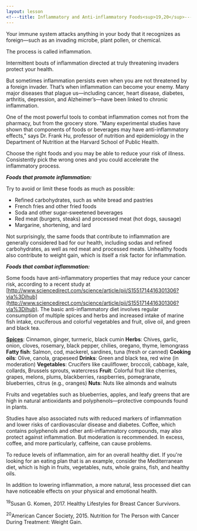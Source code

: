 ```yaml
---
layout: lesson
<!---title: Inflammatory and Anti-inflammatory Foods<sup>19,20</sup>--->
---
```

Your immune system attacks anything in your body that it recognizes as foreign—such as an invading microbe, plant pollen, or chemical. 

The process is called inflammation. 

Intermittent bouts of inflammation directed at truly threatening invaders protect your health. 

But sometimes inflammation persists even when you are not threatened by a foreign invader. That’s when inflammation can become your enemy. Many major diseases that plague us—including cancer, heart disease, diabetes, arthritis, depression, and Alzheimer’s—have been linked to chronic inflammation.

One of the most powerful tools to combat inflammation comes not from the pharmacy, but from the grocery store. "Many experimental studies have shown that components of foods or beverages may have anti-inflammatory effects," says Dr. Frank Hu, professor of nutrition and epidemiology in the Department of Nutrition at the Harvard School of Public Health.

Choose the right foods and you may be able to reduce your risk of illness. Consistently pick the wrong ones and you could accelerate the inflammatory process.

***Foods that promote inflammation:***

Try to avoid or limit these foods as much as possible:

* Refined carbohydrates, such as white bread and pastries
* French fries and other fried foods
* Soda and other sugar-sweetened beverages
* Red meat (burgers, steaks) and processed meat (hot dogs, sausage)
* Margarine, shortening, and lard

Not surprisingly, the same foods that contribute to inflammation are generally considered bad for our health, including sodas and refined carbohydrates, as well as red meat and processed meats.
Unhealthy foods also contribute to weight gain, which is itself a risk factor for inflammation. 

***Foods that combat inflammation:***

Some foods have anti-inflammatory properties that may reduce your cancer risk, according to a recent study at [http://www.sciencedirect.com/science/article/pii/S1551714416301306?via%3Dihub](http://www.sciencedirect.com/science/article/pii/S1551714416301306?via%3Dihub). The basic anti-inflammatory diet involves regular consumption of multiple spices and herbs and increased intake of marine fish intake, cruciferous and colorful vegetables and fruit, olive oil, and green and black tea.

**[Spices](http://www.aicr.org/enews/2015/11-november/enews-fall-spices-for-cancer-prevention.htmlhttp:/www.aicr.org/enews/2015/11-november/enews-fall-spices-for-cancer-prevention.html)**: 	Cinnamon, ginger, turmeric, black cumin
**Herbs**:	Chives, garlic, onion, cloves, rosemary, black pepper, chilies, oregano, thyme, lemongrass
**Fatty fish**:	Salmon, cod, mackerel, sardines, tuna (fresh or canned)
**Cooking oils**:	Olive, canola, grapeseed
**Drinks**:	Green and black tea, red wine (in moderation)
**Vegetables**:	Crucifers like cauliflower, broccoli, cabbage, kale, collards, Brussels sprouts, watercress
**Fruit**:	Colorful fruit like cherries, grapes, melons, plums, blackberries, raspberries, pomegranate, blueberries, citrus (e.g., oranges)
**Nuts**:	Nuts like almonds and walnuts

Fruits and vegetables such as blueberries, apples, and leafy greens that are high in natural antioxidants and polyphenols—protective compounds found in plants.

Studies have also associated nuts with reduced markers of inflammation and lower risks of cardiovascular disease and diabetes. Coffee, which contains polyphenols and other anti-inflammatory compounds, may also protect against inflammation. But moderation is recommended. In excess, coffee, and more particularly, caffeine, can cause problems.

To reduce levels of inflammation, aim for an overall healthy diet. If you're looking for an eating plan that is an example, consider the Mediterranean diet, which is high in fruits, vegetables, nuts, whole grains, fish, and healthy oils.

In addition to lowering inflammation, a more natural, less processed diet can have noticeable effects on your physical and emotional health.

<sup>19</sup>Susan G. Komen, 2017. Healthy Lifestyles for Breast Cancer Survivors.

<sup>20</sup>American Cancer Society, 2015. Nutrition for The Person with Cancer During Treatment: Weight Gain. 








